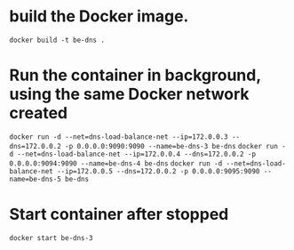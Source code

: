 # build the Docker image.
`docker build -t be-dns .`

# Run the container in background, using the same Docker network created
`docker run -d --net=dns-load-balance-net --ip=172.0.0.3 --dns=172.0.0.2 -p 0.0.0.0:9090:9090 --name=be-dns-3 be-dns`
`docker run -d --net=dns-load-balance-net --ip=172.0.0.4 --dns=172.0.0.2 -p 0.0.0.0:9094:9090 --name=be-dns-4 be-dns`
`docker run -d --net=dns-load-balance-net --ip=172.0.0.5 --dns=172.0.0.2 -p 0.0.0.0:9095:9090 --name=be-dns-5 be-dns`

# Start container after stopped
`docker start be-dns-3`
